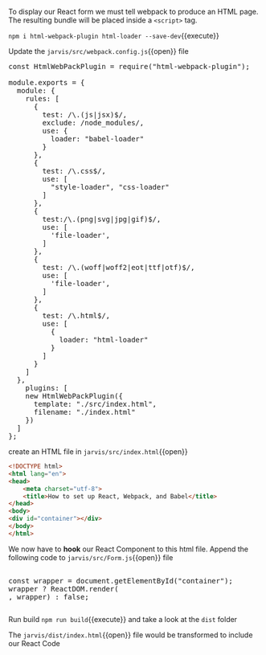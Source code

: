 To display our React form we must tell webpack to produce an HTML page. The resulting bundle will be placed inside a `<script>` tag.

`npm i html-webpack-plugin html-loader --save-dev`{{execute}}

Update the `jarvis/src/webpack.config.js`{{open}} file

<pre class="file" data-filename="jarvis/src/webpack.config.js" data-target="replace">
const HtmlWebPackPlugin = require("html-webpack-plugin");

module.exports = {
  module: {
    rules: [
      {
        test: /\.(js|jsx)$/,
        exclude: /node_modules/,
        use: {
          loader: "babel-loader"
        }
      },
      {
        test: /\.css$/,
        use: [
          "style-loader", "css-loader"
        ]
      },
      {
        test:/\.(png|svg|jpg|gif)$/,
        use: [
          'file-loader',
        ]
      },
      {
        test: /\.(woff|woff2|eot|ttf|otf)$/,
        use: [
          'file-loader',
        ]
      },
      {
        test: /\.html$/,
        use: [
          {
            loader: "html-loader"
          }
        ]
      }      
    ]
  },
    plugins: [
    new HtmlWebPackPlugin({
      template: "./src/index.html",
      filename: "./index.html"
    })
  ]
};
</pre>

create an HTML file in `jarvis/src/index.html`{{open}}

```html
<!DOCTYPE html>
<html lang="en">
<head>
    <meta charset="utf-8">
    <title>How to set up React, Webpack, and Babel</title>
</head>
<body>
<div id="container"></div>
</body>
</html>
```

We now have to **hook** our React Component to this html file. Append the following code to `jarvis/src/Form.js`{{open}} file

<pre class="file" data-filename="jarvis/src/Form.js" data-target="append">

const wrapper = document.getElementById("container");
wrapper ? ReactDOM.render(<Form />, wrapper) : false;
</pre>

Run build `npm run build`{{execute}} and take a look at the `dist` folder

The `jarvis/dist/index.html`{{open}} file would be transformed to include our React Code

